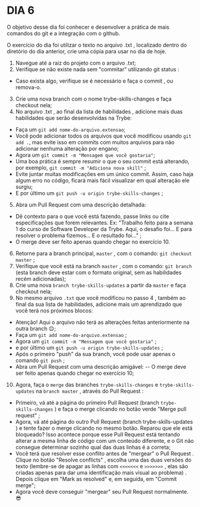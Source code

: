 # DIA 6

O objetivo desse dia foi conhecer e desenvolver a prática de mais comandos do git e a integração com o github.

O exercício do dia foi utilizar o texto no arquivo .txt , localizado dentro do diretório do dia anterior, crie uma cópia para usar no dia de hoje.

1. Navegue até a raiz do projeto com o arquivo .txt;
2. Verifique se não existe nada sem "commitar" utilizando git status :
- Caso exista algo, verifique se é necessário e faça o commit , ou remova-o.
3. Crie uma nova branch com o nome trybe-skills-changes e faça checkout nela;
4. No arquivo .txt , ao final da lista de habilidades , adicione mais duas habilidades que serão desenvolvidas na Trybe:
- Faça um ```git add nome-do-arquivo.extensao```;
- Você pode adicionar todos os arquivos que você modificou usando ```git add .```, mas evite isso em commits com muitos arquivos para não adicionar nenhuma alteração por engano;
- Agora um ```git commit -m "Mensagem que você gostaria"```;
- Uma boa prática é sempre resumir o que o seu commit está alterando, por exemplo, ```git commit -m "Adiciona nova skill"``` ;
- Evite juntar muitas modificações em um único commit. Assim, caso haja algum erro no código, ficará mais fácil visualizar em qual alteração ele surgiu;
- E por último um ```git push -u origin trybe-skills-changes``` ;
5. Abra um Pull Request com uma descrição detalhada:
- Dê contexto para o que você está fazendo, passe links ou cite especificações que forem relevantes. Ex: "Trabalho feito para a semana 1 do curso de Software Developer da Trybe. Aqui, o desafio foi... E para resolver o problema fizemos... E o resultado foi..." ;
- O merge deve ser feito apenas quando chegar no exercício 10.
6. Retorne para a branch principal, ```master``` , com o comando: ```git checkout master``` ;
7. Verifique que você está na branch ```master``` , com o comando: ```git branch``` (esta branch deve estar com o formato original, sem as habilidades recém adicionadas);
8. Crie uma nova ```branch trybe-skills-updates``` a partir da ```master``` e faça checkout nela;
9. No mesmo arquivo ```.txt``` que você modificou no passo 4 , também ao final da sua lista de habilidades, adicione mais um aprendizado que você terá nos próximos blocos:
- Atenção! Aqui o arquivo não terá as alterações feitas anteriormente na outra branch 😉;
- Faça um ```git add nome-do-arquivo.extensao``` ;
- Agora um ```git commit -m "Mensagem que você gostaria"``` ;
- e por último um ```git push -u origin trybe-skills-updates``` ;
- Após o primeiro "push" da sua branch, você pode usar apenas o comando ```git push``` ;
- Abra um Pull Request com uma descrição amigável:
-- O merge deve ser feito apenas quando chegar no exercício 10;
10. Agora, faça o ```merge``` das branches ```trybe-skills-changes``` e ```trybe-skills-updates``` na ```branch master``` , através do Pull Request :
- Primeiro, vá até a página do primeiro Pull Request (branch ```trybe-skills-changes``` ) e faça o merge clicando no botão verde "Merge pull request" ;
- Agora, vá até página do outro Pull Request (branch trybe-skills-updates ) e tente fazer o merge clicando no mesmo botão. Reparou que ele está bloqueado? Isso acontece porque esse Pull Request está tentando alterar a mesma linha de código com um conteúdo diferente, e o Git não consegue determinar sozinho qual das duas linhas é a correta;
- Você terá que resolver esse conflito antes de "mergear" o Pull Request . Clique no botão "Resolve conflicts" , escolha uma das duas versões do texto (lembre-se de apagar as linhas com ```<<<<<<<``` e ```>>>>>>>``` , elas são criadas apenas para dar uma identificação mais visual ao problema) . Depois clique em "Mark as resolved" e, em seguida, em "Commit merge";
- Agora você deve conseguir "mergear" seu Pull Request normalmente. 😎
